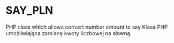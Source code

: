 # SAY_PLN
PHP class which allows convert number amount to say
Klasa PHP umożliwiająca zamianę kwoty liczbowej na słowną

